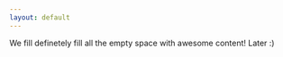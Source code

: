 ```yaml
---
layout: default
---
```


We fill definetely fill all the empty space with awesome content! Later :)
